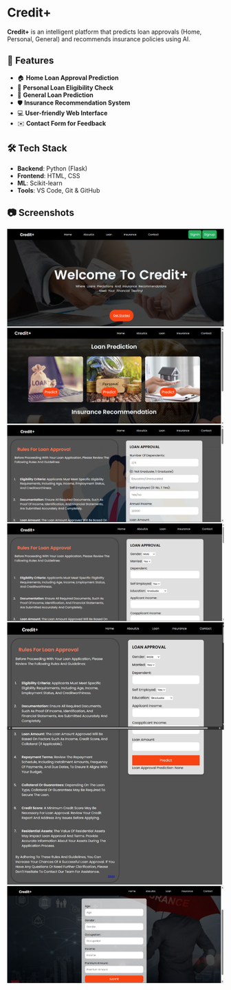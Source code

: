 # Credit+

**Credit+** is an intelligent platform that predicts loan approvals (Home, Personal, General) and recommends insurance policies using AI.

## 🚀 Features

- 🏠 **Home Loan Approval Prediction**
- 👤 **Personal Loan Eligibility Check**
- 🏦 **General Loan Prediction**
- 🛡️ **Insurance Recommendation System**
- 💻 **User-friendly Web Interface**
- ✉️ **Contact Form for Feedback**

## 🛠 Tech Stack

- **Backend**: Python (Flask)
- **Frontend**: HTML, CSS
- **ML**: Scikit-learn
- **Tools**: VS Code, Git & GitHub

## 📷 Screenshots

![Home Page](screenshots/homepage.png)
![Loan Types](screenshots/loan_types.png)
![General Loan Form](screenshots/general_loan.png)
![Home Loan Form](screenshots/home_loan.png)
![Personal Loan Form](screenshots/personal_loan.jpeg)
![Insurance Page](screenshots/insurance.png)
